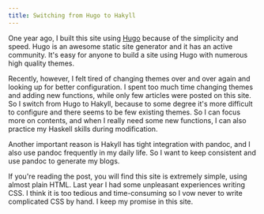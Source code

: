 ```yaml
---
title: Switching from Hugo to Hakyll
---
```


One year ago, I built this site using [Hugo](http://gohugo.io/) because of the
simplicity and speed. Hugo is an awesome static site generator and it has
an active community. It's easy for anyone to build a site using Hugo with
numerous high quality themes.

Recently, however, I felt tired of changing themes over and over again and
looking up for better configuration. I spent too much time changing themes
and adding new functions, while only few articles were posted on this site.
So I switch from Hugo to Hakyll, because to some degree it's more difficult
to configure and there seems to be few existing themes. So I can focus more
on contents, and when I really need some new functions, I can also practice
my Haskell skills during modification.

Another important reason is Hakyll has tight integration with pandoc, and I
also use pandoc frequently in my daily life. So I want to keep consistent
and use pandoc to generate my blogs.

If you're reading the post, you will find this site is extremely simple, using
almost plain HTML. Last year I had some unpleasant experiences writing CSS. I
think it is too tedious and time-consuming so I vow never to write complicated
CSS by hand. I keep my promise in this site.

